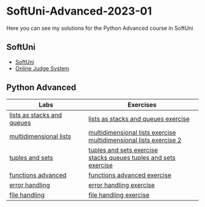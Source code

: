 # SoftUni-Advanced-2023-01
 Here you can see my solutions for the Python Advanced course in SoftUni
## SoftUni
- <a href="https://softuni.bg/">SoftUni</a>
- <a href="https://judge.softuni.org/Contests/#!/List/ByCategory/196/Python-Advanced">Online Judge System</a>
## Python Advanced
| Labs | Exercises|
| ---- | --------- |
| [lists as stacks and queues](https://github.com/DanieII/SoftUni-Advanced-2023-01/tree/main/lists_as_stacks_and_queues) | [lists as stacks and queues exercise](https://github.com/DanieII/SoftUni-Advanced-2023-01/tree/main/lists_as_stacks_and_queues_exercise) |
|[multidimensional lists](https://github.com/DanieII/SoftUni-Advanced-2023-01/tree/main/multidimensional_lists) | [multidimensional lists exercise](https://github.com/DanieII/SoftUni-Advanced-2023-01/tree/main/multidimensional_lists_exercise) <br> [multidimensional lists exercise 2](https://github.com/DanieII/SoftUni-Advanced-2023-01/tree/main/multidimensional_lists_exercise_2) |
| [tuples and sets](https://github.com/DanieII/SoftUni-Advanced-2023-01/tree/main/tuples_and_sets) | [tuples and sets exercise](https://github.com/DanieII/SoftUni-Advanced-2023-01/tree/main/tuples_and_sets_exercise) <br> [stacks queues tuples and sets exercise](https://github.com/DanieII/SoftUni-Advanced-2023-01/tree/main/stacks_queues_tuples_and_sets_exercise) |
| [functions advanced](https://github.com/DanieII/SoftUni-Advanced-2023-01/tree/main/functions_advanced) | [functions advanced exercise](https://github.com/DanieII/SoftUni-Advanced-2023-01/tree/main/functions_advanced_exercise) |
| [error handling](https://github.com/DanieII/SoftUni-Advanced-2023-01/tree/main/error_handling) | [error handling exercise](https://github.com/DanieII/SoftUni-Advanced-2023-01/tree/main/error_handling_exercise) |
| [file handling](https://github.com/DanieII/SoftUni-Advanced-2023-01/tree/main/file_handling) | [file handling exercise](https://github.com/DanieII/SoftUni-Advanced-2023-01/tree/main/file_handling_exercise) |

